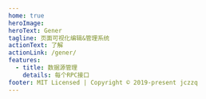 ```yaml
---
home: true
heroImage: 
heroText: Gener
tagline: 页面可视化编辑&管理系统
actionText: 了解
actionLink: /gener/
features:
  - title: 数据源管理
    details: 每个RPC接口
footer: MIT Licensed | Copyright © 2019-present jczzq
---
```

